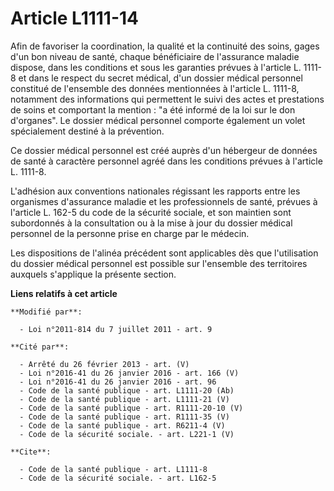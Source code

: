 # Article L1111-14

Afin de favoriser la coordination, la qualité et la continuité des soins, gages d'un bon niveau de santé, chaque bénéficiaire
de l'assurance maladie dispose, dans les conditions et sous les garanties prévues à l'article L. 1111-8 et dans le respect du
secret médical, d'un dossier médical personnel constitué de l'ensemble des données mentionnées à l'article L. 1111-8,
notamment des informations qui permettent le suivi des actes et prestations de soins et comportant la mention : "a été
informé de la loi sur le don d'organes". Le dossier médical personnel comporte également un volet spécialement destiné à la
prévention. 

Ce dossier médical personnel est créé auprès d'un hébergeur de données de santé à caractère personnel agréé dans les
conditions prévues à l'article L. 1111-8.

L'adhésion aux conventions nationales régissant les rapports entre les organismes d'assurance maladie et les professionnels
de santé, prévues à l'article L. 162-5 du code de la sécurité sociale, et son maintien sont subordonnés à la consultation ou
à la mise à jour du dossier médical personnel de la personne prise en charge par le médecin. 

Les dispositions de l'alinéa précédent sont applicables dès que l'utilisation du dossier médical personnel est possible sur
l'ensemble des territoires auxquels s'applique la présente section.

**Liens relatifs à cet article**

	**Modifié par**:

	  - Loi n°2011-814 du 7 juillet 2011 - art. 9

	**Cité par**:

	  - Arrêté du 26 février 2013 - art. (V)
	  - Loi n°2016-41 du 26 janvier 2016 - art. 166 (V)
	  - Loi n°2016-41 du 26 janvier 2016 - art. 96
	  - Code de la santé publique - art. L1111-20 (Ab)
	  - Code de la santé publique - art. L1111-21 (V)
	  - Code de la santé publique - art. R1111-20-10 (V)
	  - Code de la santé publique - art. R1111-35 (V)
	  - Code de la santé publique - art. R6211-4 (V)
	  - Code de la sécurité sociale. - art. L221-1 (V)

	**Cite**:

	  - Code de la santé publique - art. L1111-8
	  - Code de la sécurité sociale. - art. L162-5
